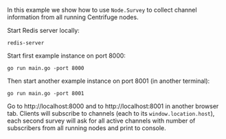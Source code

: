 In this example we show how to use `Node.Survey` to collect channel information from all running Centrifuge nodes.

Start Redis server locally:

```
redis-server
```

Start first example instance on port 8000:

```
go run main.go -port 8000
```

Then start another example instance on port 8001 (in another terminal):

```
go run main.go -port 8001
```

Go to http://localhost:8000 and to http://localhost:8001 in another browser tab. Clients will subscribe to channels (each to its `window.location.host`), each second survey will ask for all active channels with number of subscribers from all running nodes and print to console.

